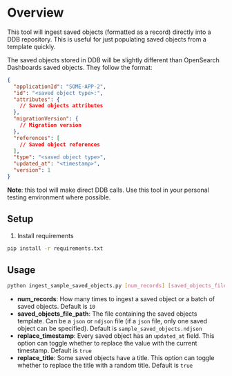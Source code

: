 # Overview
This tool will ingest saved objects (formatted as a record) directly into a DDB repository. This is useful for just populating saved objects from a template quickly. 

The saved objects stored in DDB will be slightly different than OpenSearch Dashboards saved objects. They follow the format:
```json
{
  "applicationId": "SOME-APP-2",
  "id": "<saved object type>:",
  "attributes": {
    // Saved objects attributes
  },
  "migrationVersion": {
    // Migration version
  },
  "references": [
    // Saved object references
  ],
  "type": "<saved object type>",
  "updated_at": "<timestamp>",
  "version": 1
}
```

**Note**: this tool will make direct DDB calls. Use this tool in your personal testing environment where possible.

## Setup
1. Install requirements
```bash
pip install -r requirements.txt
```

## Usage
```bash
python ingest_sample_saved_objects.py [num_records] [saved_objects_file_path] [replace_timestamp] [replace_title]
```

- **num_records**: How many times to ingest a saved object or a batch of saved objects. Default is `10`
- **saved_objects_file_path**: The file containing the saved objects template. Can be a `json` or `ndjson` file (if a `json` file, only one saved object can be specified). Default is `sample_saved_objects.ndjson`
- **replace_timestamp**: Every saved object has an `updated_at` field. This option can toggle whether to replace the value with the current timestamp. Default is `true`
- **replace_title**: Some saved objects have a title. This option can toggle whether to replace the title with a random title. Default is `true`